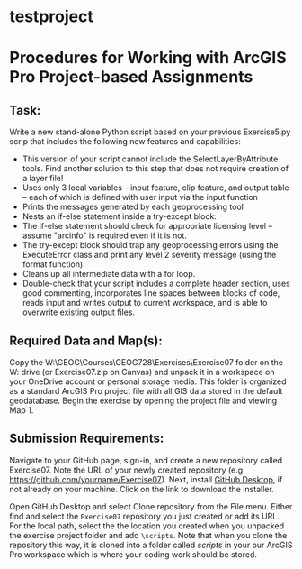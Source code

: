 # testproject

# Procedures for Working with ArcGIS Pro Project-based Assignments

## Task:

Write a new stand-alone Python script based on your previous Exercise5.py scrip that includes the following new features and capabilities:

- This version of your script cannot include the SelectLayerByAttribute tools.  Find another solution to this step that does not require creation of a layer file!
- Uses only 3 local variables – input feature, clip feature, and output table – each of which is defined with user input via the input function
- Prints the messages generated by each geoprocessing tool
- Nests an if-else statement inside a try-except block:
- The if-else statement should check for appropriate licensing level – assume "arcinfo" is required even if it is not.
- The try-except block should trap any geoprocessing errors using the ExecuteError class and print any level 2 severity message (using the format function).
- Cleans up all intermediate data with a for loop.
- Double-check that your script includes a complete header section, uses good commenting, incorporates line spaces between blocks of code, reads input and writes output to current workspace, and is able to overwrite existing output files.

## Required Data and Map(s):
Copy the W:\GEOG\Courses\GEOG728\Exercises\Exercise07 folder on the W: drive (or Exercise07.zip on Canvas) and unpack it in a workspace on your OneDrive account or personal storage media.  This folder is organized as a standard ArcGIS Pro project file with all GIS data stored in the default geodatabase.  Begin the exercise by opening the project file and viewing Map 1.

## Submission Requirements:

Navigate to your GitHub page, sign-in, and create a new repository called Exercise07. Note the URL of your newly created repository (e.g. https://github.com/yourname/Exercise07).  Next, install [GitHub Desktop](https://desktop.github.com/), if not already on your machine. Click on the link to download the  installer.

Open GitHub Desktop and select Clone repository from the File menu.  Either find and select the <code>Exercise07</code> repository you just created or add its URL.  For the local path, select the the location you created when you unpacked the exercise project folder and add <code>\scripts</code>.  Note that when you clone the repository this way, it is cloned into a folder called *scripts* in your our ArcGIS Pro workspace which is where your coding work should be stored.
